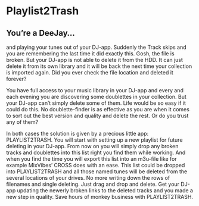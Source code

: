 Playlist2Trash
==============

## You’re a DeeJay…

and playing your tunes out of your DJ-app. Suddenly the Track skips and you are remembering the last time it did exactly this. Gosh, the file is broken. But your DJ-app is not able to delete it from the HDD. It can just delete it from its own library and it will be back the next time your collection is imported again. Did you ever check the file location and deleted it forever?

You have full access to your music library in your DJ-app and every and each evening you are discovering some doublettes in your collection. But your DJ-app can’t simply delete some of them. Life would be so easy if it could do this. No doublette-finder is as effective as you are when it comes to sort out the best version and quality and delete the rest. Or do you trust any of them?

In both cases the solution is given by a precious little app: PLAYLIST2TRASH. You will start with setting up a new playlist for future deleting in your DJ-app. From now on you will simply drop any broken tracks and doublettes into this list right you find them while working. And when you find the time you will export this list into an m3u-file like for example MixVibes’ CROSS does with an ease. This list could be dropped into PLAYLIST2TRASH and all those named tunes will be deleted from the several locations of your drives. No more writing down the rows of filenames and single deleting. Just drag and drop and delete. Get your DJ-app updating the newerly broken links to the deleted tracks and you made a new step in quality. Save hours of monkey business with PLAYLIST2TRASH.
